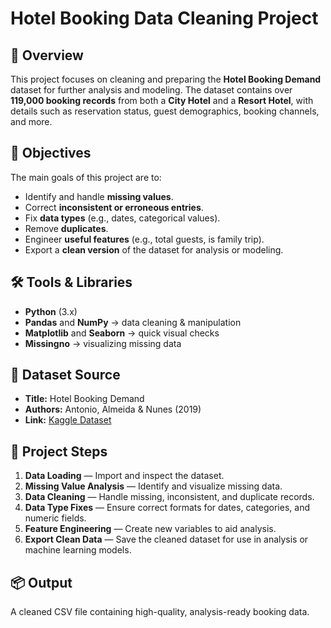 # Hotel Booking Data Cleaning Project

## 📌 Overview

This project focuses on cleaning and preparing the **Hotel Booking Demand** dataset for further analysis and modeling.
The dataset contains over **119,000 booking records** from both a **City Hotel** and a **Resort Hotel**, with details such as reservation status, guest demographics, booking channels, and more.

## 🎯 Objectives

The main goals of this project are to:

* Identify and handle **missing values**.
* Correct **inconsistent or erroneous entries**.
* Fix **data types** (e.g., dates, categorical values).
* Remove **duplicates**.
* Engineer **useful features** (e.g., total guests, is family trip).
* Export a **clean version** of the dataset for analysis or modeling.

## 🛠 Tools & Libraries

* **Python** (3.x)
* **Pandas** and **NumPy** → data cleaning & manipulation
* **Matplotlib** and **Seaborn** → quick visual checks
* **Missingno** → visualizing missing data

## 📂 Dataset Source

* **Title:** Hotel Booking Demand
* **Authors:** Antonio, Almeida & Nunes (2019)
* **Link:** [Kaggle Dataset](https://www.kaggle.com/datasets/jessemostipak/hotel-booking-demand)

## 📑 Project Steps

1. **Data Loading** — Import and inspect the dataset.
2. **Missing Value Analysis** — Identify and visualize missing data.
3. **Data Cleaning** — Handle missing, inconsistent, and duplicate records.
4. **Data Type Fixes** — Ensure correct formats for dates, categories, and numeric fields.
5. **Feature Engineering** — Create new variables to aid analysis.
6. **Export Clean Data** — Save the cleaned dataset for use in analysis or machine learning models.

## 📦 Output

A cleaned CSV file containing high-quality, analysis-ready booking data.
